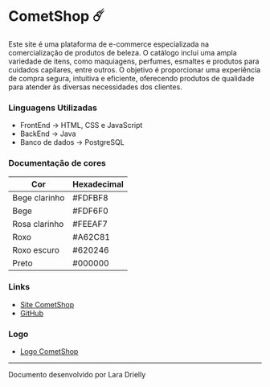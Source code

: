 # CometShop ☄️

Este site é uma plataforma de e-commerce especializada na comercialização de produtos de beleza. O catálogo inclui uma ampla variedade de itens, como maquiagens, perfumes, esmaltes e produtos para cuidados capilares, entre outros. O objetivo é proporcionar uma experiência de compra segura, intuitiva e eficiente, oferecendo produtos de qualidade para atender às diversas necessidades dos clientes.

### Linguagens Utilizadas
* FrontEnd -> HTML, CSS e JavaScript
* BackEnd -> Java
* Banco de dados -> PostgreSQL

### Documentação de cores
| Cor               | Hexadecimal  |
| ----------------- | ------------ |
| Bege clarinho     |    #FDFBF8 |
| Bege              |    #FDF6F0 |
| Rosa clarinho     |    #FEEAF7 |
| Roxo              |    #A62C81 |
| Roxo escuro       |    #620246 |
| Preto             |    #000000 |


### Links 
- [Site CometShop]()
- [GitHub](https://github.com/LaraDrielly/CometShop)


### Logo
- [Logo CometShop](https://github.com/LaraDrielly/CometShop/blob/main/LogoCometShop.png?raw=true)

---

Documento desenvolvido por Lara Drielly
